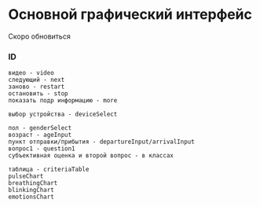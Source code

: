 # Основной графический интерфейс

Скоро обновиться

### ID
```
видео - video
следующий - next
заново - restart
остановить - stop
показать подр информацию - more

выбор устройства - deviceSelect

пол - genderSelect
возраст - ageInput
пункт отправки/прибытия - departureInput/arrivalInput
вопрос1 - question1
субъективная оценка и второй вопрос - в классах

таблица - criteriaTable
pulseChart
breathingChart
blinkingChart
emotionsChart
```